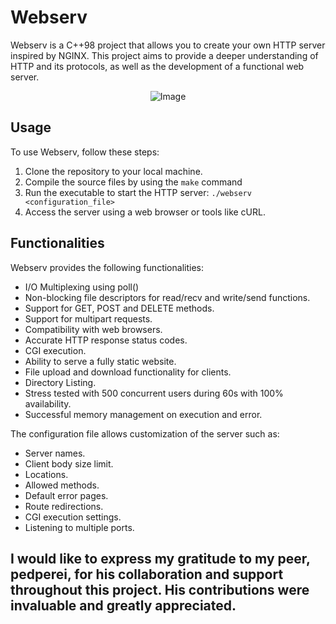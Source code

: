 # Webserv

Webserv is a C++98 project that allows you to create your own HTTP server inspired by NGINX. This project aims to provide a deeper understanding of HTTP and its protocols, as well as the development of a functional web server.

<p align="center">
  <img src="https://github.com/IcQuackson/webserv-42/assets/61185097/06367bae-12cc-4264-a0a7-4082f5b2ded6" alt="Image">
</p>

## Usage

To use Webserv, follow these steps:

1. Clone the repository to your local machine.
2. Compile the source files by using the ```make``` command
3. Run the executable to start the HTTP server: ```./webserv <configuration_file>```
4. Access the server using a web browser or tools like cURL.

## Functionalities

Webserv provides the following functionalities:

- I/O Multiplexing using poll()
- Non-blocking file descriptors for read/recv and write/send functions.
- Support for GET, POST and DELETE methods.
- Support for multipart requests.
- Compatibility with web browsers.
- Accurate HTTP response status codes.
- CGI execution.
- Ability to serve a fully static website.
- File upload and download functionality for clients.
- Directory Listing.
- Stress tested with 500 concurrent users during 60s with 100% availability.
- Successful memory management on execution and error.

The configuration file allows customization of the server such as:
- Server names.
- Client body size limit.
- Locations.
- Allowed methods.
- Default error pages.
- Route redirections.
- CGI execution settings.
- Listening to multiple ports.

## I would like to express my gratitude to my peer, pedperei, for his collaboration and support throughout this project. His contributions were invaluable and greatly appreciated.
